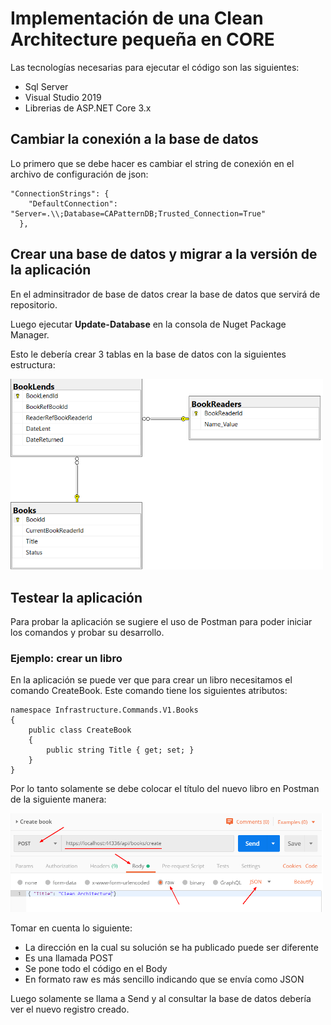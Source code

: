 # Implementación de una Clean Architecture pequeña en CORE

Las tecnologías necesarias para ejecutar el código son las siguientes:

* Sql Server
* Visual Studio 2019
* Librerias de ASP.NET Core 3.x

## Cambiar la conexión a la base de datos
Lo primero que se debe hacer es cambiar el string de conexión en el
archivo de configuración de json:

```
"ConnectionStrings": {
    "DefaultConnection": "Server=.\\;Database=CAPatternDB;Trusted_Connection=True"
  },
```

## Crear una base de datos y migrar a la versión de la aplicación

En el adminsitrador de base de datos crear la base de datos que servirá
de repositorio.

Luego ejecutar **Update-Database** en la consola de Nuget Package Manager.

Esto le debería crear 3 tablas en la base de datos con la siguientes
estructura:

<img src="img/archbd.png" width="500">

## Testear la aplicación

Para probar la aplicación se sugiere el uso de Postman para poder iniciar los
comandos y probar su desarrollo.

### Ejemplo: crear un libro

En la aplicación se puede ver que para crear un libro necesitamos el comando 
CreateBook. Este comando tiene los siguientes atributos:

```
namespace Infrastructure.Commands.V1.Books
{
    public class CreateBook
    {
        public string Title { get; set; }
    }
}
```

Por lo tanto solamente se debe colocar el título del nuevo libro en Postman 
de la siguiente manera:

<img src="img/postman.png" width="500">

Tomar en cuenta lo siguiente:

* La dirección en la cual su solución se ha publicado puede ser diferente
* Es una llamada POST
* Se pone todo el código en el Body
* En formato raw es más sencillo indicando que se envía como JSON

Luego solamente se llama a Send y al consultar la base de datos debería ver el 
nuevo registro creado.
